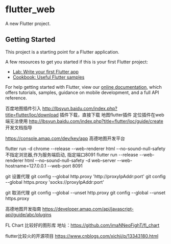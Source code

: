 # flutter_web

A new Flutter project.

## Getting Started

This project is a starting point for a Flutter application.

A few resources to get you started if this is your first Flutter project:

- [Lab: Write your first Flutter app](https://flutter.dev/docs/get-started/codelab)
- [Cookbook: Useful Flutter samples](https://flutter.dev/docs/cookbook)

For help getting started with Flutter, view our
[online documentation](https://flutter.dev/docs), which offers tutorials,
samples, guidance on mobile development, and a full API reference.

百度地图插件引入
http://lbsyun.baidu.com/index.php?title=flutter/loc/download  插件下载，直接下载  地图flutter插件 定位插件在web端无法使用
http://lbsyun.baidu.com/index.php?title=flutter/loc/guide/create  开发文档指导 

https://console.amap.com/dev/key/app 高德地图开发平台

flutter run -d chrome --release --web-renderer html --no-sound-null-safety 
不指定浏览器,作为服务端启动, 指定端口8091
flutter run --release --web-renderer html --no-sound-null-safety -d web-server   --web-hostname=127.0.0.1 --web-port 8091

git 设置代理
git config --global http.proxy 'http://proxyIpAddr:port'
git config --global https.proxy 'socks://proxyIpAddr:port'

git 取消代理
git config --global --unset http.proxy
git config --global --unset https.proxy

高德地图开发指南
https://developer.amap.com/api/javascript-api/guide/abc/plugins

FL Chart  比较好的图形库
地址：https://github.com/imaNNeoFighT/fl_chart

flutter比较火的开源项目
https://www.cnblogs.com/xichji/p/13343180.html

